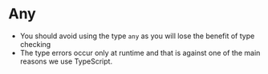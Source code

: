 # Any

- You should avoid using the type ``any`` as you will lose the benefit of type checking
- The type errors occur only at runtime and that is against one of the main reasons we use TypeScript.
